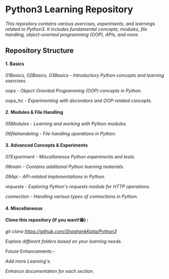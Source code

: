 # Python3 Learning Repository

*This repository contains various exercises, experiments, and learnings related to Python3. It includes fundamental concepts, modules, file handling, object-oriented programming (OOP), APIs, and more.*

## Repository Structure

#### 1. Basics

*01Basics, 02Basics, 03Basics - Introductory Python concepts and learning exercises.*

*oops - Object-Oriented Programming (OOP) concepts in Python.*

*oops_hc - Experimenting with decorators and OOP-related concepts.*

#### 2. Modules & File Handling

*05Modules - Learning and working with Python modules.*

*06filehandeling - File handling operations in Python.*

#### 3. Advanced Concepts & Experiments

*07Experiment - Miscellaneous Python experiments and tests.*

*08main - Contains additional Python learning materials.*

*09Api - API-related implementations in Python.*

*requests - Exploring Python's requests module for HTTP operations.*

*connection - Handling various types of connections in Python.*

#### 4. Miscellaneous

#### Clone this repository (if you want!😁) :

*git clone https://github.com/ShashankKotla/Python3*

*Explore different folders based on your learning needs.*


Future Enhancements:-

*Add more Learning's.*

*Enhance documentation for each section.*


